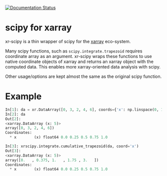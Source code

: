 [![Documentation Status](https://readthedocs.org/projects/xr-scipy/badge/?version=latest)](http://xr-scipy.readthedocs.io/en/latest/?badge=latest)

# scipy for xarray

xr-scipy is a thin wrapper of scipy for the [xarray](https://docs.xarray.dev) eco-system.

Many scipy functions, such as `scipy.integrate.trapezoid` requires coordinate array as an argument.
xr-scipy wraps these functions to use native coordinate objects of xarray and returns an xarray object with the computed data.
This enables more xarray-oriented data analysis with scipy.

Other usage/options are kept almost the same as the original scipy function.

# Example

```python
In[1]: da = xr.DataArray([0, 3, 2, 4, 6], coords={'x': np.linspace(0, 1, 5)})
In[2]: da
Out[2]:
<xarray.DataArray (x: 5)>
array([0, 3, 2, 4, 6])
Coordinates:
  * x        (x) float64 0.0 0.25 0.5 0.75 1.0

In[3]: xrscipy.integrate.cumulative_trapezoid(da, coord='x')
Out[3]:
<xarray.DataArray (x: 5)>
array([0.   , 0.375, 1.   , 1.75 , 3.   ])
Coordinates:
  * x        (x) float64 0.0 0.25 0.5 0.75 1.0
```
